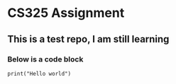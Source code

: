 # CS325 Assignment
## This is a test repo, I am still learning
### Below is a code block
```
print("Hello world")
```
